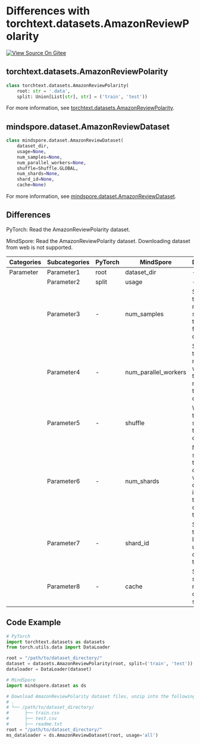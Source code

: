 # Differences with torchtext.datasets.AmazonReviewPolarity

[![View Source On Gitee](https://mindspore-website.obs.cn-north-4.myhuaweicloud.com/website-images/br_base/resource/_static/logo_source_en.svg)](https://gitee.com/mindspore/docs/blob/br_base/docs/mindspore/source_en/note/api_mapping/pytorch_diff/AmazonReviewPolarity.md)

## torchtext.datasets.AmazonReviewPolarity

```python
class torchtext.datasets.AmazonReviewPolarity(
    root: str = '.data',
    split: Union[List[str], str] = ('train', 'test'))
```

For more information, see [torchtext.datasets.AmazonReviewPolarity](https://pytorch.org/text/0.9.0/datasets.html#amazonreviewpolarity).

## mindspore.dataset.AmazonReviewDataset

```python
class mindspore.dataset.AmazonReviewDataset(
    dataset_dir,
    usage=None,
    num_samples=None,
    num_parallel_workers=None,
    shuffle=Shuffle.GLOBAL,
    num_shards=None,
    shard_id=None,
    cache=None)
```

For more information, see [mindspore.dataset.AmazonReviewDataset](https://mindspore.cn/docs/en/br_base/api_python/dataset/mindspore.dataset.AmazonReviewDataset.html#mindspore.dataset.AmazonReviewDataset).

## Differences

PyTorch: Read the AmazonReviewPolarity dataset.

MindSpore: Read the AmazonReviewPolarity dataset. Downloading dataset from web is not supported.

| Categories | Subcategories |PyTorch | MindSpore | Difference |
| --- | ---   | ---   | ---        |---  |
|Parameter | Parameter1 | root    | dataset_dir    | - |
|     | Parameter2 | split      | usage    |- |
|     | Parameter3 | -    | num_samples | Specify the number of samples to read from the dataset |
|     | Parameter4 | -    | num_parallel_workers | Specify the number of worker threads to read from the dataset|
|     | Parameter5 | -    | shuffle  | Whether to perform shuffle on the dataset |
|     | Parameter6 | -    | num_shards | Number of shards that the dataset will be divided into during the distributed training |
|     | Parameter7 | -    | shard_id | Specify the shard ID to be used for distributed training |
|     | Parameter8 | -    | cache | Specify single node data caching service |

## Code Example

```python
# PyTorch
import torchtext.datasets as datasets
from torch.utils.data import DataLoader

root = "/path/to/dataset_directory/"
dataset = datasets.AmazonReviewPolarity(root, split=('train', 'test'))
dataloader = DataLoader(dataset)

# MindSpore
import mindspore.dataset as ds

# Download AmazonReviewPolarity dataset files, unzip into the following structure
# .
# └── /path/to/dataset_directory/
#      ├── train.csv
#      ├── test.csv
#      ├── readme.txt
root = "/path/to/dataset_directory/"
ms_dataloader = ds.AmazonReviewDataset(root, usage='all')
```
